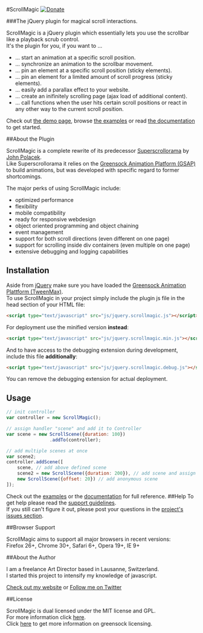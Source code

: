 #ScrollMagic [![Donate](https://www.paypalobjects.com/en_US/i/btn/btn_donate_SM.gif "Shut up and take my money!")](https://www.paypal.com/cgi-bin/webscr?cmd=_s-xclick&hosted_button_id=8BJC8B58XHKLL "Shut up and take my money!")

###The jQuery plugin for magical scroll interactions.

ScrollMagic is a jQuery plugin which essentially lets you use the scrollbar like a playback scrub control.  
It's the plugin for you, if you want to ...
* ... start an animation at a specific scroll position.
* ... synchronize an animation to the scrollbar movement.
* ... pin an element at a specific scroll position (sticky elements).
* ... pin an element for a limited amount of scroll progress (sticky elements).
* ... easily add a parallax effect to your website.
* ... create an inifinitely scrolling page (ajax load of additional content).
* ... call functions when the user hits certain scroll positions or react in any other way to the current scroll position.

Check out [the demo page](http://janpaepke.github.com/ScrollMagic), browse [the examples](http://janpaepke.github.com/ScrollMagic/examples/index.html) or read [the documentation](http://janpaepke.github.com/ScrollMagic/docs/index.html) to get started.

##About the Plugin

ScrollMagic is a complete rewrite of its predecessor [Superscrollorama](https://github.com/johnpolacek/superscrollorama) by [John Polacek](http://johnpolacek.com).  
Like Superscrollorama it relies on the [Greensock Animation Platform (GSAP)](http://www.greensock.com/gsap-js/) to build animations, but was developed with specific regard to former shortcomings.

The major perks of using ScrollMagic include:
* optimized performance
* flexibility
* mobile compatibility
* ready for responsive webdesign
* object oriented programming and object chaining
* event management
* support for both scroll directions (even different on one page)
* support for scrolling inside div containers (even multiple on one page)
* extensive debugging and logging capabilities

## Installation
Aside from [jQuery](http://jquery.com/) make sure you have loaded the [Greensock Animation Plattform (TweenMax)](http://www.greensock.com/gsap-js/).  
To use ScrollMagic in your project simply include the plugin js file in the head section of your HTML file:
```html
<script type="text/javascript" src="js/jquery.scrollmagic.js"></script>
```

For deployment use the minified version __instead__:
```html
<script type="text/javascript" src="js/jquery.scrollmagic.min.js"></script>
```

And to have access to the debugging extension during development, include this file __additionally__:
```html
<script type="text/javascript" src="js/jquery.scrollmagic.debug.js"></script>
```
You can remove the debugging extension for actual deployment.

## Usage

```javascript
// init controller
var controller = new ScrollMagic();

// assign handler "scene" and add it to Controller
var scene = new ScrollScene({duration: 100})
				.addTo(controller);

// add multiple scenes at once
var scene2;
controller.addScene([
	scene, // add above defined scene
	scene2 = new ScrollScene({duration: 200}), // add scene and assign handler "scene2"
	new ScrollScene({offset: 20}) // add anonymous scene
]);
```
Check out the [examples](http://janpaepke.github.com/ScrollMagic/examples/index.html) or the [documentation](http://janpaepke.github.com/ScrollMagic/docs/index.html) for full reference.
##Help
To get help please read the [support guidelines](https://github.com/janpaepke/ScrollMagic/blob/master/CONTRIBUTING.md).  
If you still can't figure it out, please post your questions in the [project's issues section](https://github.com/janpaepke/ScrollMagic/issues).

##Browser Support

ScrollMagic aims to support all major browsers in recent versions:  
Firefox 26+, Chrome 30+, Safari 6+, Opera 19+, IE 9+

##About the Author

I am a freelance Art Director based in Lausanne, Switzerland.  
I started this project to intensify my knowledge of javascript.

[Check out my website](http://www.janpaepke.de) or [Follow me on Twitter](http://twitter.com/janpaepke)

##License

ScrollMagic is dual licensed under the MIT license and GPL.  
For more information click [here](https://github.com/janpaepke/ScrollMagic/blob/master/LICENSE.md).  
Click [here](http://www.greensock.com/licensing/) to get more information on greensock licensing.
